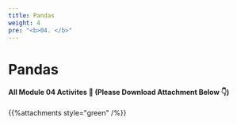 ```yaml
---
title: Pandas 
weight: 4
pre: "<b>0️4. </b>"
---
```


# Pandas

#### All Module 04 Activites  📂 (Please Download Attachment Below 👇) 
{{%attachments style="green" /%}}
